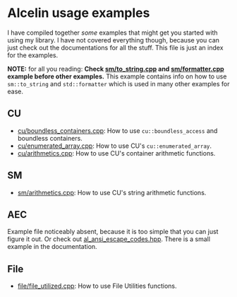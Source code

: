 # Alcelin usage examples
I have compiled together *some* examples that might get you started with using my library. I have not covered everything though, because you can just check out the documentations for all the stuff. This file is just an index for the examples.

**NOTE:** for all you reading: **Check [sm/to_string.cpp](sm/to_string.cpp) and [sm/formatter.cpp](sm/formatter.cpp) example before other examples.** This example contains info on how to use `sm::to_string` and `std::formatter` which is used in many other examples for ease.

## CU
- [cu/boundless_containers.cpp](cu/boundless_containers.cpp): How to use `cu::boundless_access` and boundless containers.
- [cu/enumerated_array.cpp](cu/enumerated_array.cpp): How to use CU's `cu::enumerated_array`.
- [cu/arithmetics.cpp](cu/arithmetics.cpp): How to use CU's container arithmetic functions.

## SM
- [sm/arithmetics.cpp](sm/arithmetics.cpp): How to use CU's string arithmetic functions.

## AEC
Example file noticeably absent, because it is too simple that you can just figure it out. Or check out [al_ansi_escape_codes.hpp](../include/al_ansi_escape_codes.hpp). There is a small example in the documentation.

## File
- [file/file_utilized.cpp](file/file_utilized.cpp): How to use File Utilities functions.
